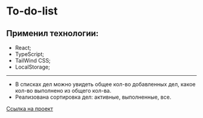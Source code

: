 # To-do-list

## Применил технологии:
* React;
* TypeScript;
* TailWind CSS;
* LocalStorage;

***
* В списках дел можно увидеть общее кол-во добавленных дел, какое кол-во выполнено из общего кол-ва.
* Реализована сортировка дел: активные, выполненные, все. 

[Ссылка на проект]()

